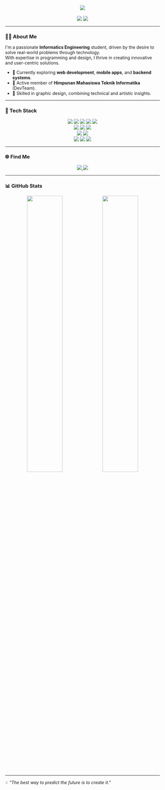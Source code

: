 <h1 align="center">
    <img src="https://readme-typing-svg.herokuapp.com/?font=Righteous&size=40&color=00BFFF&center=true&vCenter=true&width=800&height=100&duration=5000&lines=Hello,+World!+🌍;+I'm+Ghaida+Fasya!+👋;+Welcome+to+my+GitHub!&effect=wave&effect_duration=2000&background_color=ffffff" />
</h1>

<div align="center">
    <img src="https://img.shields.io/badge/Status-Learning-blue?style=for-the-badge&logo=progress&logoColor=white" />
    <img src="https://img.shields.io/badge/Role-DevTeam%20Member-green?style=for-the-badge&logo=teamviewer&logoColor=white" />
</div>

---

### 👨‍💻 About Me  
I'm a passionate **Informatics Engineering** student, driven by the desire to solve real-world problems through technology.  
With expertise in programming and design, I thrive in creating innovative and user-centric solutions.

- 🌱 Currently exploring **web development**, **mobile apps**, and **backend systems**.  
- 👥 Active member of **Himpunan Mahasiswa Teknik Informatika** (DevTeam).  
- 🎨 Skilled in graphic design, combining technical and artistic insights.  

---

### 🔧 Tech Stack  

<div align="center">
  <img src="https://img.shields.io/badge/PHP-777BB4?style=for-the-badge&logo=php&logoColor=white" />
  <img src="https://img.shields.io/badge/JavaScript-F7DF1E?style=for-the-badge&logo=javascript&logoColor=black" />
  <img src="https://img.shields.io/badge/Go-00ADD8?style=for-the-badge&logo=go&logoColor=white" />
  <img src="https://img.shields.io/badge/Dart-0175C2?style=for-the-badge&logo=dart&logoColor=white" />
  <img src="https://img.shields.io/badge/Python-3776AB?style=for-the-badge&logo=python&logoColor=white" />
  <br>
  <img src="https://img.shields.io/badge/Laravel-FF2D20?style=for-the-badge&logo=laravel&logoColor=white" />
  <img src="https://img.shields.io/badge/Bootstrap-7952B3?style=for-the-badge&logo=bootstrap&logoColor=white" />
  <img src="https://img.shields.io/badge/Fiber-62DBFB?style=for-the-badge&logo=go&logoColor=white" />
  <br>
  <img src="https://img.shields.io/badge/MySQL-4479A1?style=for-the-badge&logo=mysql&logoColor=white" />
  <img src="https://img.shields.io/badge/MongoDB-4EA94B?style=for-the-badge&logo=mongodb&logoColor=white" />
  <br>
  <img src="https://img.shields.io/badge/Git-F05032?style=for-the-badge&logo=git&logoColor=white" />
  <img src="https://img.shields.io/badge/Figma-F24E1E?style=for-the-badge&logo=figma&logoColor=white" />
  <img src="https://img.shields.io/badge/Canva-00C4CC?style=for-the-badge&logo=canva&logoColor=white" />
</div>

---

### 🌐 Find Me  

<div align="center"> 
  <a href="mailto:ghaidafsy13@gmail.com">
    <img src="https://img.shields.io/badge/Gmail-35495e?style=for-the-badge&logo=gmail&logoColor=white&color=red" />
  </a>
  <a href="https://www.instagram.com/ghaidafasya24/" target="_blank">
    <img src="https://img.shields.io/badge/Instagram-ff69b4?style=for-the-badge&logo=instagram&logoColor=white&color=purple" />
  </a>
</div>

---

### 📊 GitHub Stats  

<div align="center">
  <img src="https://github-readme-stats.vercel.app/api?username=ghaidafasya24&show_icons=true&theme=radical" width="48%" />
  <img src="https://github-readme-stats.vercel.app/api/top-langs/?username=ghaidafasya24&layout=compact&theme=radical" width="48%" />
</div>

---

💡 _"The best way to predict the future is to create it."_  
